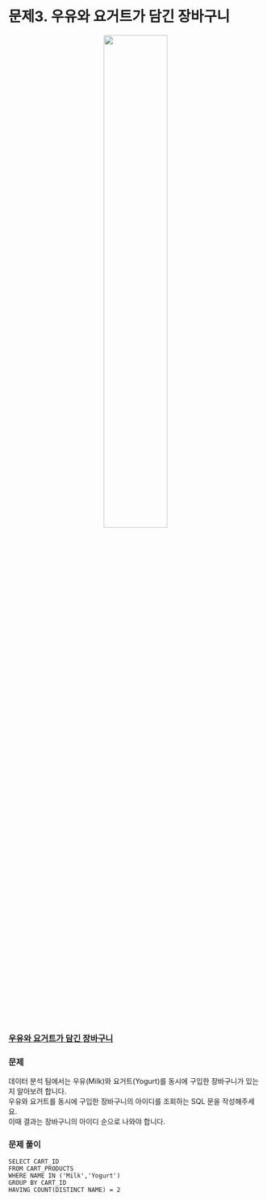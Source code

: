# 문제3. 우유와 요거트가 담긴 장바구니
<center><img src="https://user-images.githubusercontent.com/77037338/210046724-5f984c66-80c3-4c70-9fdc-32371e86c30c.png" width="50%" height="50%"></center>

### [우유와 요거트가 담긴 장바구니](https://school.programmers.co.kr/learn/courses/30/lessons/62284)

### 문제
데이터 분석 팀에서는 우유(Milk)와 요거트(Yogurt)를 동시에 구입한 장바구니가 있는지 알아보려 합니다. <br>
우유와 요거트를 동시에 구입한 장바구니의 아이디를 조회하는 SQL 문을 작성해주세요. <br>
이때 결과는 장바구니의 아이디 순으로 나와야 합니다.<br>

### 문제 풀이
```Mysql
SELECT CART_ID
FROM CART_PRODUCTS
WHERE NAME IN ('Milk','Yogurt')
GROUP BY CART_ID
HAVING COUNT(DISTINCT NAME) = 2
```
